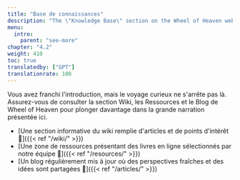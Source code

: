 ```yaml
---
title: "Base de connaissances"
description: "The \"Knowledge Base\" section on the Wheel of Heaven website is designed as a comprehensive resource for those wishing to delve deeper into the concepts, theories, and narratives presented on the site. This section probably offers a range of materials, including secondary and tertiary literature, to enhance understanding of the hypothesis of extraterrestrial influence on Earth. It may include detailed explanations, references to scientific and historical texts, and additional media resources, providing a thorough backdrop for the exploration of the site's central themes and supporting the broader intellectual journey proposed by Wheel of Heaven."
menu:
  intro:
    parent: "see-more"
chapter: "4.2"
weight: 410
toc: true
translatedby: ["GPT"]
translationrate: 100
---
```


Vous avez franchi l'introduction, mais le voyage curieux ne s'arrête pas là. Assurez-vous de consulter la section Wiki, les Ressources et le Blog de Wheel of Heaven pour plonger davantage dans la grande narration présentée ici.

- [Une section informative du wiki remplie d'articles et de points d'intérêt 🔗]({{< ref "/wiki/" >}})
- [Une zone de ressources présentant des livres en ligne sélectionnés par notre équipe 🔗]({{< ref "/resources/" >}})
- [Un blog régulièrement mis à jour où des perspectives fraîches et des idées sont partagées 🔗]({{< ref "/articles/" >}})
